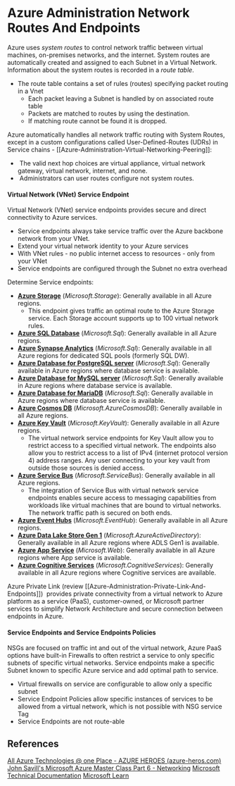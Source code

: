 # Azure Administration Network Routes And Endpoints

Azure uses *system routes* to control network traffic between virtual machines, on-premises networks, and the internet. System routes are automatically created and assigned to each Subnet in a Virtual Network. Information about the system routes is recorded in a *route table*.
- The route table contains a set of rules (routes) specifying packet routing in a Vnet  
	- Each packet leaving a Subnet is handled by on associated route table
	- Packets are matched to routes by using the destination.
	- If matching route cannot be found it is dropped.


Azure automatically handles all network traffic routing with System Routes, except in a custom configurations called User-Defined-Routes (UDRs) in Service chains - [[Azure-Administration-Virtual-Networking-Peering]]: 
-  The valid next hop choices are virtual appliance, virtual network gateway, virtual network, internet, and none.
-  Administrators can user routes configure not system routes.

#### Virtual Network (VNet) Service Endpoint 

Virtual Network (VNet) service endpoints provides secure and direct connectivity to Azure services.
- Service endpoints always take service traffic over the Azure backbone network from your VNet.
- Extend your virtual network identity to your Azure services
- With VNet rules - no public internet access to resources - only from your VNet
- Service endpoints are configured through the Subnet no extra overhead

Determine Service endpoints: 
- **[Azure Storage](https://learn.microsoft.com/en-us/azure/storage/common/storage-network-security?toc=/azure/virtual-network/toc.json#grant-access-from-a-virtual-network)** (_Microsoft.Storage_): Generally available in all Azure regions.
	- This endpoint gives traffic an optimal route to the Azure Storage service. Each Storage account supports up to 100 virtual network rules.
- **[Azure SQL Database](https://learn.microsoft.com/en-us/azure/azure-sql/database/vnet-service-endpoint-rule-overview?toc=%2fazure%2fvirtual-network%2ftoc.json)** (_Microsoft.Sql_): Generally available in all Azure regions.
- **[Azure Synapse Analytics](https://learn.microsoft.com/en-us/azure/azure-sql/database/vnet-service-endpoint-rule-overview?toc=%2fazure%2fvirtual-network%2ftoc.json)** (_Microsoft.Sql_): Generally available in all Azure regions for dedicated SQL pools (formerly SQL DW).
- **[Azure Database for PostgreSQL server](https://learn.microsoft.com/en-us/azure/postgresql/howto-manage-vnet-using-portal?toc=/azure/virtual-network/toc.json)** (_Microsoft.Sql_): Generally available in Azure regions where database service is available.
- **[Azure Database for MySQL server](https://learn.microsoft.com/en-us/azure/mysql/howto-manage-vnet-using-portal?toc=/azure/virtual-network/toc.json)** (_Microsoft.Sql_): Generally available in Azure regions where database service is available.
- **[Azure Database for MariaDB](https://learn.microsoft.com/en-us/azure/mariadb/concepts-data-access-security-vnet)** (_Microsoft.Sql_): Generally available in Azure regions where database service is available.
- **[Azure Cosmos DB](https://learn.microsoft.com/en-us/azure/cosmos-db/how-to-configure-vnet-service-endpoint?toc=/azure/virtual-network/toc.json)** (_Microsoft.AzureCosmosDB_): Generally available in all Azure regions.
- **[Azure Key Vault](https://learn.microsoft.com/en-us/azure/key-vault/general/overview-vnet-service-endpoints)** (_Microsoft.KeyVault_): Generally available in all Azure regions.
	- The virtual network service endpoints for Key Vault allow you to restrict access to a specified virtual network. The endpoints also allow you to restrict access to a list of IPv4 (internet protocol version 4) address ranges. Any user connecting to your key vault from outside those sources is denied access.
- **[Azure Service Bus](https://learn.microsoft.com/en-us/azure/service-bus-messaging/service-bus-service-endpoints?toc=/azure/virtual-network/toc.json)** (_Microsoft.ServiceBus_): Generally available in all Azure regions.
	- The integration of Service Bus with virtual network service endpoints enables secure access to messaging capabilities from workloads like virtual machines that are bound to virtual networks. The network traffic path is secured on both ends.
- **[Azure Event Hubs](https://learn.microsoft.com/en-us/azure/event-hubs/event-hubs-service-endpoints?toc=/azure/virtual-network/toc.json)** (_Microsoft.EventHub_): Generally available in all Azure regions.
- **[Azure Data Lake Store Gen 1](https://learn.microsoft.com/en-us/azure/data-lake-store/data-lake-store-network-security?toc=/azure/virtual-network/toc.json)** (_Microsoft.AzureActiveDirectory_): Generally available in all Azure regions where ADLS Gen1 is available.
- **[Azure App Service](https://learn.microsoft.com/en-us/azure/app-service/app-service-ip-restrictions)** (_Microsoft.Web_): Generally available in all Azure regions where App service is available.
- **[Azure Cognitive Services](https://learn.microsoft.com/en-us/azure/cognitive-services/cognitive-services-virtual-networks?tabs=portal)** (_Microsoft.CognitiveServices_): Generally available in all Azure regions where Cognitive services are available.


Azure Private Link (review [[Azure-Administration-Private-Link-And-Endpoints]])  provides private connectivity from a virtual network to Azure platform as a service (PaaS), customer-owned, or Microsoft partner services to simplify Network Architecture and secure connection between endpoints in Azure. 
#### Service Endpoints and Service Endpoints Policies

NSGs are focused on traffic int and out of the virtual network, Azure PaaS options have built-in Firewalls to often restrict a service to only specific subnets of specific virtual networks. Service endpoints make a specific Subnet known to specific Azure service and add optimal path to service.

- Virtual firewalls on service are configurable to allow only a specific subnet
- Service Endpoint Policies allow specific instances of services to be allowed from a virtual network, which is not possible with NSG service Tag
- Service Endpoints are not route-able

## References

[All Azure Technologies @ one Place - AZURE HEROES (azure-heros.com)](https://www.azure-heros.com/blog/azure-routing-from-zero-to-hero-the-basic)
[John Savill's Microsoft Azure Master Class Part 6 - Networking](https://www.youtube.com/watch?v=K8ePZdLfU7M&t=3511s)
[Microsoft Technical Documentation](https://learn.microsoft.com/en-us/docs/)
[Microsoft Learn](https://learn.microsoft.com/en-us/)
